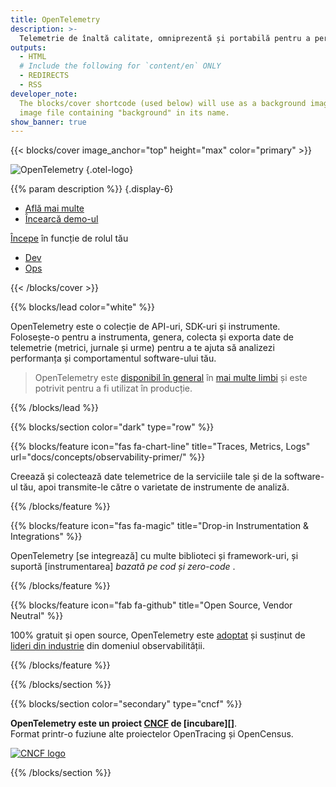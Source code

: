 ```yaml
---
title: OpenTelemetry
description: >-
  Telemetrie de înaltă calitate, omniprezentă și portabilă pentru a permite o observabilitate eficientă
outputs:
  - HTML
  # Include the following for `content/en` ONLY
  - REDIRECTS
  - RSS
developer_note:
  The blocks/cover shortcode (used below) will use as a background image any
  image file containing "background" in its name.
show_banner: true
---
```


<div class="d-none"><a rel="me" href="https://fosstodon.org/@opentelemetry"></a></div>

{{< blocks/cover image_anchor="top" height="max" color="primary" >}}

<!-- prettier-ignore -->
![OpenTelemetry](/img/logos/opentelemetry-horizontal-color.svg)
{.otel-logo}

<!-- prettier-ignore -->
{{% param description %}}
{.display-6}

<div class="l-primary-buttons mt-5">

- [Află mai multe](docs/what-is-opentelemetry/)
- [Încearcă demo-ul](docs/demo/)

</div>

<div class="h3 mt-4">
<a class="text-secondary" href="docs/getting-started/">Începe</a> în funcție de rolul tău
</div>
<div class="l-get-started-buttons">

- [Dev](docs/getting-started/dev/)
- [Ops](docs/getting-started/ops/)

</div>
{{< /blocks/cover >}}

{{% blocks/lead color="white" %}}

OpenTelemetry este o colecție de API-uri, SDK-uri și instrumente. Folosește-o pentru a instrumenta,
genera, colecta și exporta date de telemetrie (metrici, jurnale și urme) pentru a te ajuta
să analizezi performanța și comportamentul software-ului tău.


> OpenTelemetry este [disponibil în general](/status/) în
> [mai multe limbi](docs/languages/) și este potrivit pentru a fi utilizat în producție.

{{% /blocks/lead %}}

{{% blocks/section color="dark" type="row" %}}

{{% blocks/feature icon="fas fa-chart-line" title="Traces, Metrics, Logs" url="docs/concepts/observability-primer/" %}}

Creează și colectează date telemetrice de la serviciile tale și de la software-ul tău, apoi transmite-le către o varietate de instrumente de analiză.

{{% /blocks/feature %}}

{{% blocks/feature icon="fas fa-magic" title="Drop-in Instrumentation & Integrations" %}}

OpenTelemetry [se integrează] cu multe biblioteci și framework-uri, și
suportă [instrumentarea] _bazată pe cod și zero-code_ .

[instrumentare]: /docs/concepts/instrumentation/
[integrează]: /ecosystem/integrations/

{{% /blocks/feature %}}

{{% blocks/feature icon="fab fa-github" title="Open Source, Vendor Neutral" %}}

100% gratuit și open source, OpenTelemetry este [adoptat] și susținut de [lideri din industrie] din domeniul observabilității.

[adoptat]: /ecosystem/adopters/
[lideri din industrie]: /ecosystem/vendors/

{{% /blocks/feature %}}

{{% /blocks/section %}}

{{% blocks/section color="secondary" type="cncf" %}}

**OpenTelemetry este un proiect [CNCF][] de [incubare][]**.<br> Format printr-o
fuziune alte proiectelor OpenTracing și OpenCensus.

[![CNCF logo][]][cncf]

[cncf]: https://cncf.io
[cncf logo]: /img/logos/cncf-white.svg
[incubating]: https://www.cncf.io/projects/

{{% /blocks/section %}}
